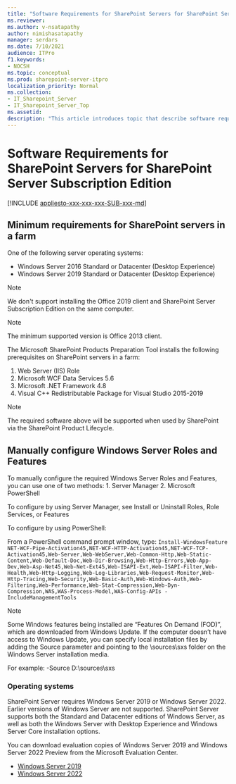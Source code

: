 ```yaml
---
title: "Software Requirements for SharePoint Servers for SharePoint Server Subscription Edition"
ms.reviewer: 
ms.author: v-nsatapathy
author: nimishasatapathy
manager: serdars
ms.date: 7/10/2021
audience: ITPro
f1.keywords:
- NOCSH
ms.topic: conceptual
ms.prod: sharepoint-server-itpro
localization_priority: Normal
ms.collection:
- IT_Sharepoint_Server
- IT_Sharepoint_Server_Top
ms.assetid: 
description: "This article introduces topic that describe software requirements for SharePoint Server."
---
```



# Software Requirements for SharePoint Servers for SharePoint Server Subscription Edition

[!INCLUDE [appliesto-xxx-xxx-xxx-SUB-xxx-md](../includes/appliesto-xxx-xxx-xxx-SUB-xxx-md.md)] 

## Minimum requirements for SharePoint servers in a farm

One of the following server operating systems:
- Windows Server 2016 Standard or Datacenter (Desktop Experience)
- Windows Server 2019 Standard or Datacenter (Desktop Experience)

> [!NOTE]
> We don't support installing the Office 2019 client and SharePoint Server Subscription Edition on the same computer.

> [!NOTE]
> The minimum supported version is Office 2013 client.

The Microsoft SharePoint Products Preparation Tool installs the following prerequisites on SharePoint servers in a farm:
1. Web Server (IIS) Role
2. Microsoft WCF Data Services 5.6
3. Microsoft .NET Framework 4.8
4. Visual C++ Redistributable Package for Visual Studio 2015-2019
> [!NOTE]
> The required software above will be supported when used by SharePoint via the SharePoint Product Lifecycle.

## Manually configure Windows Server Roles and Features
To manually configure the required Windows Server Roles and Features, you can use one of two methods: 1. Server Manager 2. Microsoft PowerShell

To configure by using Server Manager, see Install or Uninstall Roles, Role Services, or Features

To configure by using PowerShell:

From a PowerShell command prompt window, type:
```Install-WindowsFeature NET-WCF-Pipe-Activation45,NET-WCF-HTTP-Activation45,NET-WCF-TCP-Activation45,Web-Server,Web-WebServer,Web-Common-Http,Web-Static-Content,Web-Default-Doc,Web-Dir-Browsing,Web-Http-Errors,Web-App-Dev,Web-Asp-Net45,Web-Net-Ext45,Web-ISAPI-Ext,Web-ISAPI-Filter,Web-Health,Web-Http-Logging,Web-Log-Libraries,Web-Request-Monitor,Web-Http-Tracing,Web-Security,Web-Basic-Auth,Web-Windows-Auth,Web-Filtering,Web-Performance,Web-Stat-Compression,Web-Dyn-Compression,WAS,WAS-Process-Model,WAS-Config-APIs -IncludeManagementTools```

> [!NOTE]
> Some Windows features being installed are “Features On Demand (FOD)”, which are downloaded from Windows Update. If the computer doesn’t have access to Windows Update, you can specify local installation files by adding the Source parameter and pointing to the \sources\sxs folder on the Windows Server installation media.

For example: -Source D:\sources\sxs

### Operating systems

SharePoint Server requires Windows Server 2019 or Windows Server 2022. Earlier versions of Windows Server are not supported. SharePoint Server supports both the Standard and Datacenter editions of Windows Server, as well as both the Windows Server with Desktop Experience and Windows Server Core installation options.

You can download evaluation copies of Windows Server 2019 and Windows Server 2022 Preview from the Microsoft Evaluation Center.
- [Windows Server 2019](https://www.microsoft.com/en-in/evalcenter/evaluate-windows-server-2019)
- [Windows Server 2022](https://www.microsoft.com/en-in/evalcenter/evaluate-windows-server-2022-preview)